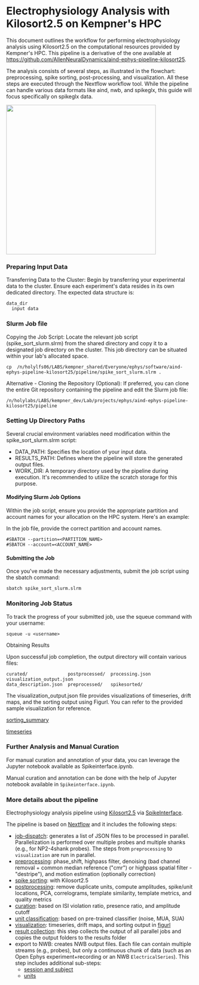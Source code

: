 

# Electrophysiology Analysis with Kilosort2.5 on Kempner's HPC

This document outlines the workflow for performing electrophysiology analysis using Kilosort2.5 on the computational resources provided by Kempner's HPC. This pipeline is a derivative of the one available at https://github.com/AllenNeuralDynamics/aind-ephys-pipeline-kilosort25.

The analysis consists of several steps, as illustrated in the flowchart: preprocessing, spike sorting, post-processing, and visualization. All these steps are executed through the Nextflow workflow tool. While the pipeline can handle various data formats like aind, nwb, and spikeglx, this guide will focus specifically on spikeglx data.

 <img src="https://raw.githubusercontent.com/KempnerInstitute/aind-ephys-pipeline-kilosort25/main/Fig/Flowchart-ephys-spike-kilosort.svg" width="400"/>
 

### Preparing Input Data

Transferring Data to the Cluster: Begin by transferring your experimental data to the cluster. Ensure each experiment's data resides in its own dedicated directory. The expected data structure is:

```
data_dir
  input data
```

### Slurm Job file

Copying the Job Script: Locate the relevant job script (spike_sort_slurm.slrm) from the shared directory and copy it to a designated job directory on the cluster. This job directory can be situated within your lab's allocated space.

```
cp  /n/holylfs06/LABS/kempner_shared/Everyone/ephys/software/aind-ephys-pipeline-kilosort25/pipeline/spike_sort_slurm.slrm .
```

Alternative - Cloning the Repository (Optional): If preferred, you can clone the entire Git repository containing the pipeline and edit the Slurm job file:

```
/n/holylabs/LABS/kempner_dev/Lab/projects/ephys/aind-ephys-pipeline-kilosort25/pipeline
```

### Setting Up Directory Paths

Several crucial environment variables need modification within the spike_sort_slurm.slrm script:

- DATA_PATH: Specifies the location of your input data.
- RESULTS_PATH: Defines where the pipeline will store the generated output files.
- WORK_DIR: A temporary directory used by the pipeline during execution. It's recommended to utilize the scratch storage for this purpose.


#### Modifying Slurm Job Options

Within the job script, ensure you provide the appropriate partition and account names for your allocation on the HPC system. Here's an example:



In the job file, provide the correct partition and account names. 

```
#SBATCH --partition=<PARTITION_NAME>
#SBATCH --account=<ACCOUNT_NAME>
```

#### Submitting the Job

Once you've made the necessary adjustments, submit the job script using the sbatch command:



```
sbatch spike_sort_slurm.slrm
```

### Monitoring Job Status

To track the progress of your submitted job, use the squeue command with your username:

```
squeue -u <username>
```
Obtaining Results

Upon successful job completion, the output directory will contain various files:

```
curated/               postprocessed/  processing.json  visualization_output.json
data_description.json  preprocessed/   spikesorted/
```

The visualization_output.json file provides visualizations of timeseries, drift maps, and the sorting output using Figurl. You can refer to the provided sample visualization for reference.


[sorting_summary](https://figurl.org/f?v=npm://@fi-sci/figurl-sortingview@12/dist&d=sha1://3b0465d83dab9c14210477b5bc690c94c2f0c797&s={%22sortingCuration%22:%22gh://AllenNeuralDynamics/ephys-sorting-manual-curation/main/ecephys_session/block0_imec0.ap_recording1_group1/kilosort2_5/curation.json%22}&label=ecephys_session%20-%20block0_imec0.ap_recording1_group1%20-%20kilosort2_5%20-%20Sorting%20Summary)

[timeseries](https://figurl.org/f?v=npm://@fi-sci/figurl-sortingview@12/dist&d=sha1://f038c09c3465a22bda53e6917e1cfa7ad0afd6f7&label=ecephys_session%20-%20block0_imec0.ap_recording1_group0)


### Further Analysis and Manual Curation

For manual curation and annotation of your data, you can leverage the Jupyter notebook available as Spikeinterface.ipynb.

Manual curation and annotation can be done with the help of Jupyter notebook available in `Spikeinterface.ipynb`. 



### More details about the pipeline 

Electrophysiology analysis pipeline using [Kilosort2.5](https://github.com/MouseLand/Kilosort/tree/v2.5) via [SpikeInterface](https://github.com/SpikeInterface/spikeinterface).

The pipeline is based on [Nextflow](https://www.nextflow.io/) and it includes the following steps:

- [job-dispatch](https://github.com/AllenNeuralDynamics/aind-ephys-job-dispatch/): generates a list of JSON files to be processed in parallel. Parallelization is performed over multiple probes and multiple shanks (e.g., for NP2-4shank probes). The steps from `preprocessing` to `visualization` are run in parallel.
- [preprocessing](https://github.com/AllenNeuralDynamics/aind-ephys-preprocessing/): phase_shift, highpass filter, denoising (bad channel removal + common median reference ("cmr") or highpass spatial filter - "destripe"), and motion estimation (optionally correction)
- [spike sorting](https://github.com/AllenNeuralDynamics/aind-ephys-spikesort-kilosort25/): with Kilosort2.5
- [postprocessing](https://github.com/AllenNeuralDynamics/aind-ephys-postprocessing/): remove duplicate units, compute amplitudes, spike/unit locations, PCA, correlograms, template similarity, template metrics, and quality metrics
- [curation](https://github.com/AllenNeuralDynamics/aind-ephys-curation/): based on ISI violation ratio, presence ratio, and amplitude cutoff
- [unit classification](https://github.com/AllenNeuralDynamics/aind-ephys-unit-classification/): based on pre-trained classifier (noise, MUA, SUA)
- [visualization](https://github.com/AllenNeuralDynamics/aind-ephys-visualization/): timeseries, drift maps, and sorting output in [figurl](https://github.com/flatironinstitute/figurl/blob/main/README.md)
- [result collection](https://github.com/AllenNeuralDynamics/aind-ephys-result-collector/): this step collects the output of all parallel jobs and copies the output folders to the results folder
- export to NWB: creates NWB output files. Each file can contain multiple streams (e.g., probes), but only a continuous chunk of data (such as an Open Ephys experiment+recording or an NWB `ElectricalSeries`). This step includes additional sub-steps:
  - [session and subject](https://github.com/AllenNeuralDynamics/NWB_Packaging_Subject_Capsule)
  - [units](https://github.com/AllenNeuralDynamics/NWB_Packaging_Units)

